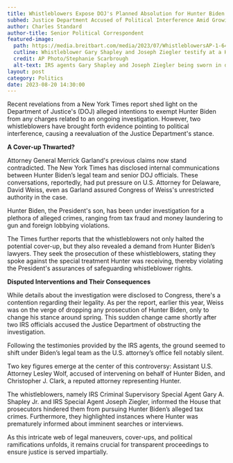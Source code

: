 ```yaml
---
title: Whistleblowers Expose DOJ's Planned Absolution for Hunter Biden
subhed: Justice Department Accused of Political Interference Amid Growing Controversy
author: Charles Standard
author-title: Senior Political Correspondent
featured-image: 
  path: https://media.breitbart.com/media/2023/07/WhistleblowersAP-1-640x480.jpg
  cutline: Whistleblower Gary Shapley and Joseph Ziegler testify at a House Oversight and Accountability Committee hearing, July 19, 2023.
  credit: AP Photo/Stephanie Scarbrough
  alt-text: IRS agents Gary Shapley and Joseph Ziegler being sworn in during a committee hearing.
layout: post
category: Politics
date: 2023-08-20 14:30:00
---
```


Recent revelations from a New York Times report shed light on the Department of Justice's (DOJ) alleged intentions to exempt Hunter Biden from any charges related to an ongoing investigation. However, two whistleblowers have brought forth evidence pointing to political interference, causing a reevaluation of the Justice Department's stance.

**A Cover-up Thwarted?**

Attorney General Merrick Garland's previous claims now stand contradicted. The New York Times has disclosed internal communications between Hunter Biden’s legal team and senior DOJ officials. These conversations, reportedly, had put pressure on U.S. Attorney for Delaware, David Weiss, even as Garland assured Congress of Weiss's unrestricted authority in the case. 

Hunter Biden, the President's son, has been under investigation for a plethora of alleged crimes, ranging from tax fraud and money laundering to gun and foreign lobbying violations.

The Times further reports that the whistleblowers not only halted the potential cover-up, but they also revealed a demand from Hunter Biden’s lawyers. They seek the prosecution of these whistleblowers, stating they spoke against the special treatment Hunter was receiving, thereby violating the President's assurances of safeguarding whistleblower rights.

**Disputed Interventions and Their Consequences**

While details about the investigation were disclosed to Congress, there's a contention regarding their legality. As per the report, earlier this year, Weiss was on the verge of dropping any prosecution of Hunter Biden, only to change his stance around spring. This sudden change came shortly after two IRS officials accused the Justice Department of obstructing the investigation.

Following the testimonies provided by the IRS agents, the ground seemed to shift under Biden’s legal team as the U.S. attorney’s office fell notably silent.

Two key figures emerge at the center of this controversy: Assistant U.S. Attorney Lesley Wolf, accused of intervening on behalf of Hunter Biden, and Christopher J. Clark, a reputed attorney representing Hunter.

The whistleblowers, namely IRS Criminal Supervisory Special Agent Gary A. Shapley Jr. and IRS Special Agent Joseph Ziegler, informed the House that prosecutors hindered them from pursuing Hunter Biden’s alleged tax crimes. Furthermore, they highlighted instances where Hunter was prematurely informed about imminent searches or interviews.

As this intricate web of legal maneuvers, cover-ups, and political ramifications unfolds, it remains crucial for transparent proceedings to ensure justice is served impartially.
